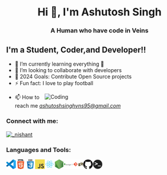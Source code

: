 <h1 align="center">Hi 👋, I'm Ashutosh Singh</h1>
<h3 align="center">A Human who have code in Veins</h3>

## I'm a Student, Coder,and Developer!!
- 🌱 I’m currently learning everything 🤣
- 👯 I’m looking to collaborate with developers
- 🥅 2024 Goals: Contribute Open Source projects
- ⚡ Fun fact: I love to play football


<img align="right" alt="Coding" width="400" src="https://cdn.dribbble.com/users/2646423/screenshots/5507196/computer.gif">



- 📫 How to reach me *ashutoshsinghvns95@gmail.com*
 


<h3 align="left">Connect with me:</h3>
<p align="left">
  <a href="https://www.linkedin.com/in/ashutosh-singh-292b13197/" target="blank"><img align="center" src="https://cdn.jsdelivr.net/npm/simple-icons@3.0.1/icons/linkedin.svg" alt="_nishant" height="30" width="40" /></a>

</p>

### Languages and Tools:

<img align="left" alt="Visual Studio Code" width="26px" src="https://raw.githubusercontent.com/github/explore/80688e429a7d4ef2fca1e82350fe8e3517d3494d/topics/visual-studio-code/visual-studio-code.png" />
<img align="left" alt="HTML5" width="26px" src="https://raw.githubusercontent.com/github/explore/80688e429a7d4ef2fca1e82350fe8e3517d3494d/topics/html/html.png" />
<img align="left" alt="CSS3" width="26px" src="https://raw.githubusercontent.com/github/explore/80688e429a7d4ef2fca1e82350fe8e3517d3494d/topics/css/css.png" />
<img align="left" alt="JavaScript" width="26px" src="https://raw.githubusercontent.com/github/explore/80688e429a7d4ef2fca1e82350fe8e3517d3494d/topics/javascript/javascript.png" />
<img align="left" alt="React" width="26px" src="https://raw.githubusercontent.com/github/explore/80688e429a7d4ef2fca1e82350fe8e3517d3494d/topics/react/react.png" />
<img align="left" alt="Node.js" width="26px" src="https://raw.githubusercontent.com/github/explore/80688e429a7d4ef2fca1e82350fe8e3517d3494d/topics/nodejs/nodejs.png" />
<img align="left" alt="MongoDB" width="26px" src="https://raw.githubusercontent.com/github/explore/80688e429a7d4ef2fca1e82350fe8e3517d3494d/topics/mongodb/mongodb.png" />
<img align="left" alt="Git" width="26px" src="https://raw.githubusercontent.com/github/explore/80688e429a7d4ef2fca1e82350fe8e3517d3494d/topics/git/git.png" />
<img align="left" alt="GitHub" width="26px" src="https://raw.githubusercontent.com/github/explore/78df643247d429f6cc873026c0622819ad797942/topics/github/github.png" />
<img align="left" alt="Terminal" width="26px" src="https://raw.githubusercontent.com/github/explore/80688e429a7d4ef2fca1e82350fe8e3517d3494d/topics/terminal/terminal.png" />
<br />
<br />
